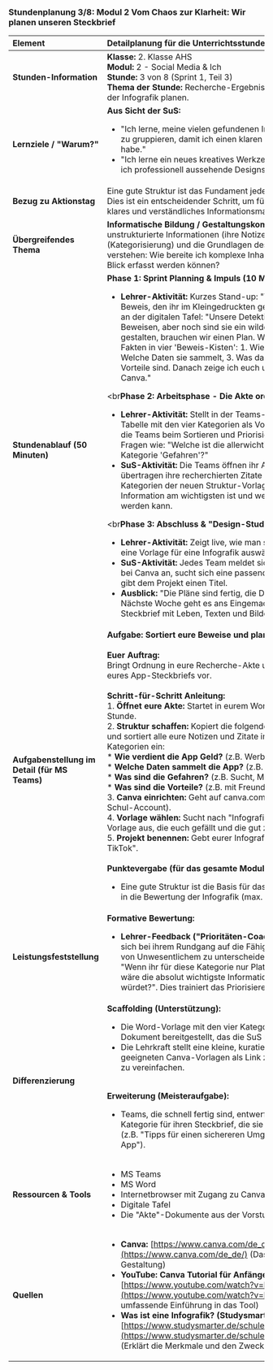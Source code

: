 ### **Stundenplanung 3/8: Modul 2 Vom Chaos zur Klarheit: Wir planen unseren Steckbrief**

| **Element** | **Detailplanung für die Unterrichtsstunde** |
| :--- | :--- |
| **Stunden-Information** | **Klasse:** 2. Klasse AHS<br>**Modul:** 2 - Social Media & Ich<br>**Stunde:** 3 von 8 (Sprint 1, Teil 3)<br>**Thema der Stunde:** Recherche-Ergebnisse ordnen und die Gestaltung der Infografik planen. |
| **Lernziele / "Warum?"** | **Aus Sicht der SuS:**<br><ul><li>"Ich lerne, meine vielen gefundenen Informationen zu sortieren und zu gruppieren, damit ich einen klaren Plan für meinen Steckbrief habe."</li><li>"Ich lerne ein neues kreatives Werkzeug (Canva) kennen, mit dem ich professionell aussehende Designs erstellen kann."</li></ul> |
| **Bezug zu Aktionstag** | Eine gute Struktur ist das Fundament jeder überzeugenden Botschaft. Dies ist ein entscheidender Schritt, um für den **Safer Internet Day** ein klares und verständliches Informationsmaterial zu schaffen. |
| **Übergreifendes Thema** | **Informatische Bildung / Gestaltungskompetenz:** Die SuS lernen, unstrukturierte Informationen (ihre Notizen) zu strukturieren (Kategorisierung) und die Grundlagen des Informationsdesigns zu verstehen: Wie bereite ich komplexe Inhalte so auf, dass sie auf einen Blick erfasst werden können? |
| **Stundenablauf (50 Minuten)** | **Phase 1: Sprint Planning & Impuls (10 Min.)**<br><ul><li>**Lehrer-Aktivität:** Kurzes Stand-up: "Was war der überraschendste Beweis, den ihr im Kleingedruckten gefunden habt?". Impulsvortrag an der digitalen Tafel: "Unsere Detektiv-Akten sind voll mit Beweisen, aber noch sind sie ein wildes Durcheinander. Bevor wir gestalten, brauchen wir einen Plan. Wir sortieren heute unsere Fakten in vier 'Beweis-Kisten': 1. Wie die App Geld verdient, 2. Welche Daten sie sammelt, 3. Was daran gefährlich ist, 4. Was auch Vorteile sind. Danach zeige ich euch unser neues Design-Studio: Canva."</li></ul><br**Phase 2: Arbeitsphase - Die Akte ordnen (25 Min.)**<br><ul><li>**Lehrer-Aktivität:** Stellt in der Teams-Aufgabe eine einfache Word-Tabelle mit den vier Kategorien als Vorlage zur Verfügung. Coacht die Teams beim Sortieren und Priorisieren ihrer Informationen. Stellt Fragen wie: "Welche ist die allerwichtigste Information in der Kategorie 'Gefahren'?"</li><li>**SuS-Aktivität:** Die Teams öffnen ihr Analyse-Dokument. Sie übertragen ihre recherchierten Zitate und Notizen in die vier Kategorien der neuen Struktur-Vorlage. Sie diskutieren, welche Information am wichtigsten ist und welche vielleicht weggelassen werden kann.</li></ul><br**Phase 3: Abschluss & "Design-Studio eröffnen" (15 Min.)**<br><ul><li>**Lehrer-Aktivität:** Zeigt live, wie man sich bei Canva anmeldet und eine Vorlage für eine Infografik auswählt.</li><li>**SuS-Aktivität:** Jedes Team meldet sich mit einem Team-Account bei Canva an, sucht sich eine passende Infografik-Vorlage aus und gibt dem Projekt einen Titel.</li><li>**Ausblick:** "Die Pläne sind fertig, die Design-Studios eingerichtet! Nächste Woche geht es ans Eingemachte: Wir füllen unseren Steckbrief mit Leben, Texten und Bildern."</li></ul> |
| **Aufgabenstellung im Detail (für MS Teams)** | **Aufgabe: Sortiert eure Beweise und plant euren Steckbrief!**<br><br>**Euer Auftrag:**<br>Bringt Ordnung in eure Recherche-Akte und bereitet die Gestaltung eures App-Steckbriefs vor.<br><br>**Schritt-für-Schritt Anleitung:**<br>1.  **Öffnet eure Akte:** Startet in eurem Word-Dokument aus der letzten Stunde.<br>2.  **Struktur schaffen:** Kopiert die folgende Struktur in euer Dokument und sortiert alle eure Notizen und Zitate in die passenden vier Kategorien ein:<br>    *   **Wie verdient die App Geld?** (z.B. Werbung, Datenverkauf)<br>    *   **Welche Daten sammelt die App?** (z.B. Standort, Kontakte, Fotos)<br>    *   **Was sind die Gefahren?** (z.B. Sucht, Mobbing, Fake News)<br>    *   **Was sind die Vorteile?** (z.B. mit Freunden verbinden, kreativ sein)<br>3.  **Canva einrichten:** Geht auf canva.com. Meldet euch an (z.B. mit dem Schul-Account).<br>4.  **Vorlage wählen:** Sucht nach "Infografik" und wählt als Team eine Vorlage aus, die euch gefällt und die gut zu eurem Thema passt.<br>5.  **Projekt benennen:** Gebt eurer Infografik einen Titel, z.B. "Steckbrief: TikTok".<br><br>**Punktevergabe (für das gesamte Modul):**<br><ul><li>Eine gute Struktur ist die Basis für das finale Produkt und fließt direkt in die Bewertung der Infografik (max. 20 Punkte) ein.</li></ul> |
| **Leistungsfeststellung** | **Formative Bewertung:**<br><ul><li>**Lehrer-Feedback ("Prioritäten-Coach"):** Die Lehrkraft fokussiert sich bei ihrem Rundgang auf die Fähigkeit der Teams, Wesentliches von Unwesentlichem zu unterscheiden. Sie stellt gezielt die Frage: "Wenn ihr für diese Kategorie nur Platz für 20 Wörter hättet, was wäre die absolut wichtigste Information, die ihr hineinschreiben würdet?". Dies trainiert das Priorisieren.</li></ul> |
| **Differenzierung** | **Scaffolding (Unterstützung):**<br><ul><li>Die Word-Vorlage mit den vier Kategorien wird als separates Dokument bereitgestellt, das die SuS nur noch ausfüllen müssen.</li><li>Die Lehrkraft stellt eine kleine, kuratierte Auswahl von 3-5 geeigneten Canva-Vorlagen als Link zur Verfügung, um die Suche zu vereinfachen.</li></ul><br>**Erweiterung (Meisteraufgabe):**<br><ul><li>Teams, die schnell fertig sind, entwerfen eine eigene, fünfte Kategorie für ihren Steckbrief, die sie für besonders wichtig halten (z.B. "Tipps für einen sichereren Umgang" oder "Alternativen zur App").</li></ul> |
| **Ressourcen & Tools** | <ul><li>MS Teams</li><li>MS Word</li><li>Internetbrowser mit Zugang zu Canva</li><li>Digitale Tafel</li><li>Die "Akte"-Dokumente aus der Vorstunde</li></ul> |
| **Quellen**| <ul><li>**Canva:** [https://www.canva.com/de_de/](https://www.canva.com/de_de/) (Das direkte Werkzeug für die Gestaltung)</li><li>**YouTube: Canva Tutorial für Anfänger (Deutsch):** [https://www.youtube.com/watch?v=k1t9g1y-QO0](https://www.youtube.com/watch?v=k1t9g1y-QO0) (Eine umfassende Einführung in das Tool)</li><li>**Was ist eine Infografik? (Studysmarter):** [https://www.studysmarter.de/schule/deutsch/textsorten/infografik/](https://www.studysmarter.de/schule/deutsch/textsorten/infografik/) (Erklärt die Merkmale und den Zweck von Infografiken)</li></ul> |

